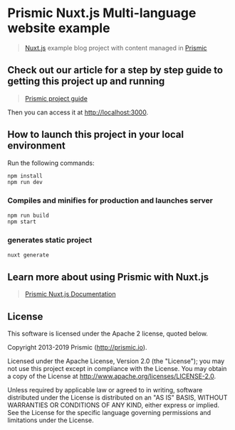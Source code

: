 # Prismic Nuxt.js Multi-language website example

> [Nuxt.js](https://nuxtjs.org) example blog project with content managed in [Prismic](https://prismic.io)

## Check out our article for a step by step guide to getting this project up and running

> [Prismic project guide](https://user-guides.prismic.io/en/articles/2929806-multi-language-website-with-nuxt-and-prismic)

Then you can access it at [http://localhost:3000](http://localhost:3000).

## How to launch this project in your local environment

Run the following commands:

```bash
npm install
npm run dev
```

### Compiles and minifies for production and launches server

```bash
npm run build
npm start
```

### generates static project

```bash
nuxt generate
```

## Learn more about using Prismic with Nuxt.js

> [Prismic Nuxt.js Documentation](https://prismic.io/docs/technologies/using-prismic-with-nuxtjs-vuejs)

## License

This software is licensed under the Apache 2 license, quoted below.

Copyright 2013-2019 Prismic (http://prismic.io).

Licensed under the Apache License, Version 2.0 (the "License"); you may not use this project except in compliance with the License. You may obtain a copy of the License at http://www.apache.org/licenses/LICENSE-2.0.

Unless required by applicable law or agreed to in writing, software distributed under the License is distributed on an "AS IS" BASIS, WITHOUT WARRANTIES OR CONDITIONS OF ANY KIND, either express or implied. See the License for the specific language governing permissions and limitations under the License.
